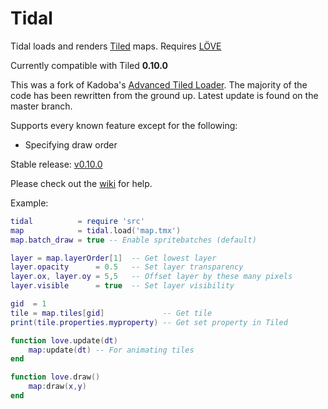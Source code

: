 Tidal
========

Tidal loads and renders [Tiled](http://www.mapeditor.org/) maps. 
Requires [LÖVE](http://love2d.org)

Currently compatible with Tiled **0.10.0**

This was a fork of Kadoba's [Advanced Tiled Loader](https://github.com/Kadoba/Advanced-Tiled-Loader). 
The majority of the code has been rewritten from the ground up. 
Latest update is found on the master branch.

Supports every known feature except for the following:
* Specifying draw order

Stable release:
[v0.10.0](https://github.com/markandgo/Tidal/releases/tag/v0.10.0)

Please check out the [wiki](https://github.com/markandgo/Tidal/wiki) 
for help.

Example: 

````lua
tidal          = require 'src'
map            = tidal.load('map.tmx')
map.batch_draw = true -- Enable spritebatches (default)

layer = map.layerOrder[1]  -- Get lowest layer
layer.opacity      = 0.5   -- Set layer transparency
layer.ox, layer.oy = 5,5   -- Offset layer by these many pixels
layer.visible      = true  -- Set layer visibility

gid  = 1
tile = map.tiles[gid]             -- Get tile
print(tile.properties.myproperty) -- Get set property in Tiled

function love.update(dt)
	map:update(dt) -- For animating tiles
end

function love.draw()
	map:draw(x,y)
end
````